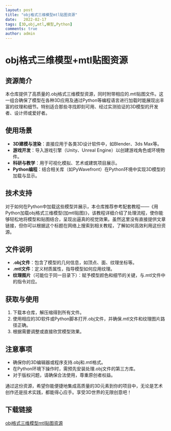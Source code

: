 ```yaml
---
layout: post
title: "obj格式三维模型mtl贴图资源"
date:   2022-02-17
tags: [3D,obj,mtl,模型,Python]
comments: true
author: admin
---
```

# obj格式三维模型+mtl贴图资源

## 资源简介

本仓库提供了高质量的.obj格式三维模型资源，同时附带相应的.mtl贴图文件。这一组合确保了模型在各种3D应用及通过Python等编程语言进行加载时能展现出丰富的纹理和细节。特别适合那些寻找即刻可用、经过实测验证的3D模型的开发者、设计师或爱好者。

## 使用场景

- **3D建模与渲染**：直接应用于各类3D设计软件中，如Blender、3ds Max等。
- **游戏开发**：导入游戏引擎（Unity、Unreal Engine）以创建游戏角色或环境物件。
- **科研与教学**：用于可视化模拟、艺术或建筑项目展示。
- **Python编程**：结合相关库（如PyWavefront）在Python环境中实现3D模型的加载与显示。

## 技术支持

对于如何在Python中加载这些模型并展示，本仓库推荐参考配套教程——《用Python加载obj格式三维模型(加mtl贴图)》，该教程详细介绍了处理流程，使你能够轻松地将模型和贴图结合，呈现出逼真的视觉效果。虽然这里没有直接提供文章链接，但你可以根据这个标题在网络上搜索到相关教程，了解如何高效利用这份资源。

## 文件说明

- **.obj文件**：包含了模型的几何信息，如顶点、面、纹理坐标等。
- **.mtl文件**：定义材质属性，指导模型如何应用纹理。
- **纹理图片**（可能位于同一目录下）：赋予模型颜色和细节的关键，与.mtl文件中的指令对应。

## 获取与使用

1. 下载本仓库，解压缩得到所有文件。
2. 使用相应的3D软件或Python脚本打开.obj文件，并确保.mtl文件和纹理图片路径正确。
3. 根据需要调整或直接欣赏模型效果。

## 注意事项

- 确保你的3D编辑器或程序支持.obj和.mtl格式。
- 在Python环境下操作时，需预先安装处理.obj文件的第三方库。
- 对于版权问题，请确保合法使用，尊重原创者权益。

通过这份资源，希望你能便捷地集成高质量的3D元素到你的项目中，无论是艺术创作还是技术实践，都能得心应手。享受3D世界的无限创意吧！

## 下载链接

[obj格式三维模型mtl贴图资源](https://pan.quark.cn/s/8b5f411a0e95)